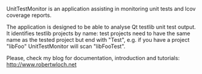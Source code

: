 UnitTestMonitor is an application assisting in monitoring unit tests and lcov coverage reports.

The application is designed to be able to analyse Qt testlib unit test output. It identifies testlib projects by name: test projects need to have the same name as the tested project but end with "Test", e.g. if you have a project "libFoo" UnitTestMonitor will scan "libFooTest".

Please, check my blog for documentation, introduction and tutorials: http://www.robertwloch.net
